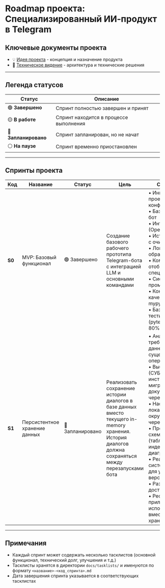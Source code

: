 # Roadmap проекта: Специализированный ИИ-продукт в Telegram

## Ключевые документы проекта

- 💡 [Идея проекта](./idea.md) - концепция и назначение продукта
- 🎯 [Техническое видение](./vision.md) - архитектура и технические решения

---

## Легенда статусов

| Статус | Описание |
|--------|----------|
| 🟢 **Завершено** | Спринт полностью завершен и принят |
| 🟡 **В работе** | Спринт находится в процессе выполнения |
| 🔵 **Запланировано** | Спринт запланирован, но не начат |
| ⚪ **На паузе** | Спринт временно приостановлен |

---

## Спринты проекта

| Код | Название | Статус | Цель | Состав работ | Тасклисты |
|-----|----------|--------|------|--------------|-----------|
| **S0** | MVP: Базовый функционал | 🟢 Завершено | Создание базового рабочего прототипа Telegram-бота с интеграцией LLM и основными командами | • Инициализация проекта и конфигурация<br>• Базовый Telegram бот<br>• Интеграция с LLM (Openrouter)<br>• История диалогов с очисткой<br>• Логирование и обработка ошибок<br>• Команда /role для отображения специализации<br>• Системный промпт из файла<br>• Контроль качества кода (ruff, mypy)<br>• Базовое тестирование (pytest, coverage >= 80%) | [tasklist-s0.md](./tasklists/tasklist-s0.md)<br>[tasklist_tech_debt-s0.md](./tasklists/tasklist_tech_debt-s0.md) |
| **S1** | Персистентное хранение данных | 🔵 Запланировано | Реализовать сохранение истории диалогов в базе данных вместо текущего in-memory хранения. История диалогов должна сохраняться между перезапусками бота | • Анализ требований к данным и существующих операций<br>• Выбор технологий (СУБД и инструмента миграций) с документированием через ADR<br>• Настройка локального окружения с СУБД через Docker<br>• Проектирование схемы базы данных (таблицы, связи, индексы, ER-диаграммы)<br>• Реализация системы миграций для управления версиями схемы БД<br>• Разработка слоя доступа к данным<br>• Рефакторинг приложения для использования БД вместо in-memory хранения | TBD |

---

## Примечания

- Каждый спринт может содержать несколько тасклистов (основной функционал, технический долг, улучшения и т.д.)
- Тасклисты хранятся в директории `docs/tasklists/` и именуются по формату `<название>-<код_спринта>.md`
- Дата завершения спринта указывается в соответствующих тасклистах
